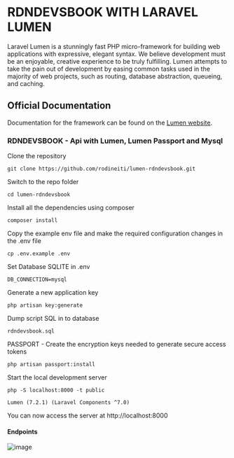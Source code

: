 # RDNDEVSBOOK WITH LARAVEL LUMEN

Laravel Lumen is a stunningly fast PHP micro-framework for building web applications with expressive, elegant syntax. We believe development must be an enjoyable, creative experience to be truly fulfilling. Lumen attempts to take the pain out of development by easing common tasks used in the majority of web projects, such as routing, database abstraction, queueing, and caching.
## Official Documentation

Documentation for the framework can be found on the [Lumen website](https://lumen.laravel.com/docs).


### RDNDEVSBOOK - Api with Lumen, Lumen Passport and Mysql


Clone the repository

    git clone https://github.com/rodineiti/lumen-rdndevsbook.git

Switch to the repo folder

    cd lumen-rdndevsbook

Install all the dependencies using composer

    composer install

Copy the example env file and make the required configuration changes in the .env file

    cp .env.example .env
    
Set Database SQLITE in .env

    DB_CONNECTION=mysql

Generate a new application key

    php artisan key:generate

Dump script SQL in to database

    rdndevsbook.sql

PASSPORT - Create the encryption keys needed to generate secure access tokens

    php artisan passport:install

Start the local development server

    php -S localhost:8000 -t public
    
    Lumen (7.2.1) (Laravel Components ^7.0)

You can now access the server at http://localhost:8000

#### Endpoints

![image](https://user-images.githubusercontent.com/25492122/91220293-558d0200-e6f2-11ea-96a9-358a87856943.png)
